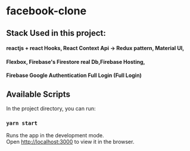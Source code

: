 # facebook-clone 
## Stack Used in this project: 
#### reactjs + react Hooks, React Context Api -> Redux pattern, Material UI,
#### Flexbox, Firebase's Firestore real Db,Firebase Hosting,
#### Firebase Google Authentication Full Login (Full Login)


## Available Scripts

In the project directory, you can run:

### `yarn start`

Runs the app in the development mode.\
Open [http://localhost:3000](http://localhost:3000) to view it in the browser.

